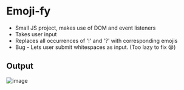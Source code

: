 # Emoji-fy
* Small JS project, makes use of DOM and event listeners
* Takes user input 
* Replaces all occurrences of '!' and '?' with corresponding emojis
* Bug - Lets user submit whitespaces as input. (Too lazy to fix 😪)

## Output
![image](https://user-images.githubusercontent.com/24754580/184433199-1f6925e4-24fb-4fd4-92e0-3b9c52d9bcb3.png)
